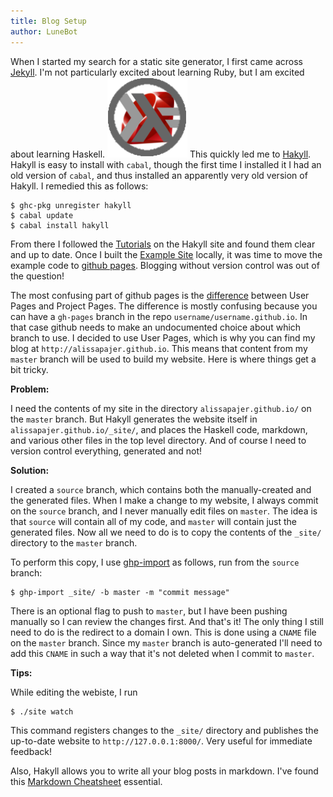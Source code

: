 ```yaml
---
title: Blog Setup
author: LuneBot
---
```


When I started my search for a static site generator, I first came across [Jekyll](https://github.com/jekyll/jekyll). I'm not particularly excited about learning Ruby, but I am excited about learning Haskell.
![HaskellRuby](/images/HaskellRuby.png "HaskellRuby")
This quickly led me to [Hakyll](http://jaspervdj.be/hakyll/). Hakyll is easy to install with `cabal`, though the first time I installed it I had an old version of `cabal`, and thus installed an apparently very old version of Hakyll. I remedied this as follows: 
```
$ ghc-pkg unregister hakyll
$ cabal update
$ cabal install hakyll
```
From there I followed the [Tutorials](http://jaspervdj.be/hakyll/tutorials.html) on the Hakyll site and found them clear and up to date. Once I built the [Example Site](http://jaspervdj.be/hakyll/tutorials/01-installation.html#building-the-example-site) locally, it was time to move the example code to [github pages](http://pages.github.com/). Blogging without version control was out of the question!

The most confusing part of github pages is the [difference](https://help.github.com/articles/user-organization-and-project-pages) between User Pages and Project Pages. The difference is mostly confusing because you can have a `gh-pages` branch in the repo `username/username.github.io`. In that case github needs to make an undocumented choice about which branch to use. I decided to use User Pages, which is why you can find my blog at `http://alissapajer.github.io`. This means that content from my `master` branch will be used to build my website. Here is where things get a bit tricky.

**Problem:**

I need the contents of my site in the directory `alissapajer.github.io/` on the `master` branch. But Hakyll generates the website itself in `alissapajer.github.io/_site/`, and places the Haskell code, markdown, and various other files in the top level directory. And of course I need to version control everything, generated and not!

**Solution:**

I created a `source` branch, which contains both the manually-created and the generated files. When I make a change to my website, I always commit on the `source` branch, and I never manually edit files on `master`. The idea is that `source` will contain all of my code, and `master` will contain just the generated files. Now all we need to do is to copy the contents of the `_site/` directory to the `master` branch. 

To perform this copy, I use [ghp-import](https://github.com/davisp/ghp-import) as follows, run from the `source` branch:

```
$ ghp-import _site/ -b master -m "commit message"
```
There is an optional flag to push to `master`, but I have been pushing manually so I can review the changes first. And that's it! The only thing I still need to do is the redirect to a domain I own. This is done using a `CNAME` file on the `master` branch. Since my `master` branch is auto-generated I'll need to add this `CNAME` in such a way that it's not deleted when I commit to `master`. 


**Tips:**

While editing the webiste, I run
```
$ ./site watch
```
This command registers changes to the `_site/` directory and publishes the up-to-date website to `http://127.0.0.1:8000/`. Very useful for immediate feedback!

Also, Hakyll allows you to write all your blog posts in markdown. I've found this [Markdown Cheatsheet](https://github.com/adam-p/markdown-here/wiki/Markdown-Cheatsheet) essential.
